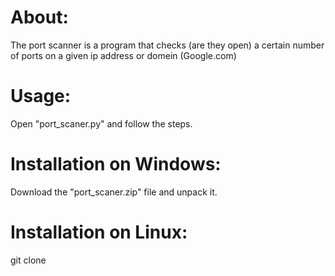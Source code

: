 # About:
The port scanner is a program that checks (are they open) a certain number of ports on a given ip address or domein (Google.com)

# Usage:
Open "port_scaner.py" and follow the steps.

# Installation on Windows:
Download the "port_scaner.zip" file and unpack it.


# Installation on Linux:
git clone
